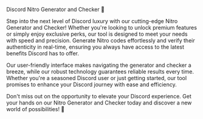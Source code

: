 Discord Nitro Generator and Checker 🚀

Step into the next level of Discord luxury with our cutting-edge Nitro Generator and Checker! Whether you're looking to unlock premium features or simply enjoy exclusive perks, our tool is designed to meet your needs with speed and precision. Generate Nitro codes effortlessly and verify their authenticity in real-time, ensuring you always have access to the latest benefits Discord has to offer.

Our user-friendly interface makes navigating the generator and checker a breeze, while our robust technology guarantees reliable results every time. Whether you're a seasoned Discord user or just getting started, our tool promises to enhance your Discord journey with ease and efficiency.

Don't miss out on the opportunity to elevate your Discord experience. Get your hands on our Nitro Generator and Checker today and discover a new world of possibilities! 💎
